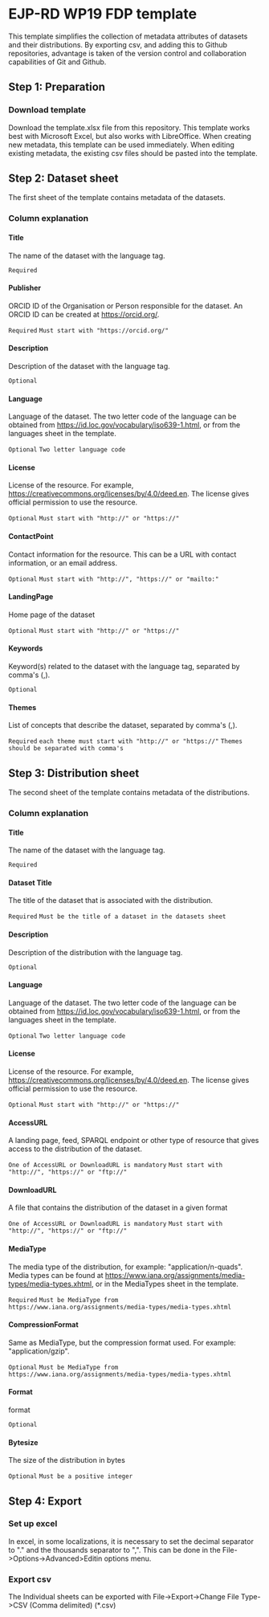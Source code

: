 # EJP-RD WP19 FDP template
This template simplifies the collection of metadata attributes of datasets and their distributions. By exporting csv, and adding this to Github repositories, advantage is taken of the version control and collaboration capabilities of Git and Github.

## Step 1: Preparation
### Download template
Download the template.xlsx file from this repository. This template works best with Microsoft Excel, but also works with LibreOffice.
When creating new metadata, this template can be used immediately. When editing existing metadata, the existing csv files should be pasted into the template.
## Step 2: Dataset sheet
The first sheet of the template contains metadata of the datasets.
### Column explanation
#### Title
The name of the dataset with the language tag.

`Required`
#### Publisher
ORCID ID of the Organisation or Person responsible for the dataset. An ORCID ID can be created at https://orcid.org/.

`Required` `Must start with "https://orcid.org/"`
#### Description
Description of the dataset with the language tag.

`Optional`
#### Language
Language of the dataset. The two letter code of the language can be obtained from https://id.loc.gov/vocabulary/iso639-1.html, or from the languages sheet in the template.

`Optional` `Two letter language code`
#### License
License of the resource. For example, https://creativecommons.org/licenses/by/4.0/deed.en. The license gives official permission to use the resource.

`Optional` `Must start with "http://" or "https://"`
#### ContactPoint
Contact information for the resource. This can be a URL with contact information, or an email address.

`Optional` `Must start with "http://", "https://" or "mailto:"`
#### LandingPage
Home page of the dataset

`Optional` `Must start with "http://" or "https://"`
#### Keywords
Keyword(s) related to the dataset with the language tag, separated by comma's (,).

`Optional`
#### Themes
List of concepts that describe the dataset, separated by comma's (,).

`Required` `each theme must start with "http://" or "https://"` `Themes should be separated with comma's`

## Step 3: Distribution sheet
The second sheet of the template contains metadata of the distributions.
### Column explanation
#### Title
The name of the dataset with the language tag.

`Required`
#### Dataset Title
The title of the dataset that is associated with the distribution.

`Required` `Must be the title of a dataset in the datasets sheet`
#### Description
Description of the distribution with the language tag.

`Optional`
#### Language
Language of the dataset. The two letter code of the language can be obtained from https://id.loc.gov/vocabulary/iso639-1.html, or from the languages sheet in the template.

`Optional` `Two letter language code`
#### License
License of the resource. For example, https://creativecommons.org/licenses/by/4.0/deed.en. The license gives official permission to use the resource.

`Optional` `Must start with "http://" or "https://"`
#### AccessURL
A landing page, feed, SPARQL endpoint or other type of resource that gives access to the distribution of the dataset.

`One of AccessURL or DownloadURL is mandatory` `Must start with "http://", "https://" or "ftp://"`
#### DownloadURL
A file that contains the distribution of the dataset in a given format

`One of AccessURL or DownloadURL is mandatory` `Must start with "http://", "https://" or "ftp://"`
#### MediaType
The media type of the distribution, for example: "application/n-quads". Media types can be found at https://www.iana.org/assignments/media-types/media-types.xhtml, or in the MediaTypes sheet in the template.

`Required` `Must be MediaType from https://www.iana.org/assignments/media-types/media-types.xhtml`
#### CompressionFormat
Same as MediaType, but the compression format used. For example: "application/gzip".

`Optional` `Must be MediaType from https://www.iana.org/assignments/media-types/media-types.xhtml`
#### Format
format

`Optional`
#### Bytesize
The size of the distribution in bytes

`Optional` `Must be a positive integer`
## Step 4: Export
### Set up excel
In excel, in some localizations, it is necessary to set the decimal separator to "." and the thousands separator to ",". This can be done in the File->Options->Advanced>Editin options menu.
### Export csv
The Individual sheets can be exported with File->Export->Change File Type->CSV (Comma delimited) (*.csv)

